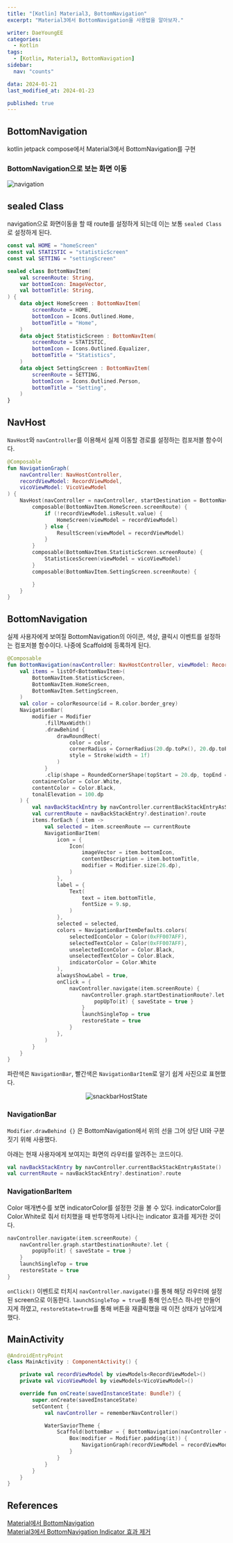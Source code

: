 ```yaml
---
title: "[Kotlin] Material3, BottomNavigation"
excerpt: "Material3에서 BottomNavigation을 사용법을 알아보자."

writer: DaeYoungEE
categories:
  - Kotlin
tags:
  - [Kotlin, Material3, BottomNavigation]
sidebar:
  nav: "counts"

data: 2024-01-21
last_modified_at: 2024-01-23

published: true
---
```


## BottomNavigation

kotlin jetpack compose에서 Material3에서 BottomNavigation를 구현

### BottomNavigation으로 보는 화면 이동

![navigation](https://github.com/DaeYoungee/Compose_study/assets/121485300/8cc5f86c-0104-428b-b6f8-aab1893373cb)

## sealed Class

navigation으로 화면이동을 할 때 route를 설정하게 되는데 이는 보통 `sealed Class`로 설정하게 된다.

```kotlin
const val HOME = "homeScreen"
const val STATISTIC = "statisticScreen"
const val SETTING = "settingScreen"

sealed class BottomNavItem(
    val screenRoute: String,
    var bottomIcon: ImageVector,
    val bottomTitle: String,
) {
    data object HomeScreen : BottomNavItem(
        screenRoute = HOME,
        bottomIcon = Icons.Outlined.Home,
        bottomTitle = "Home",
    )
    data object StatisticScreen : BottomNavItem(
        screenRoute = STATISTIC,
        bottomIcon = Icons.Outlined.Equalizer,
        bottomTitle = "Statistics",
    )
    data object SettingScreen : BottomNavItem(
        screenRoute = SETTING,
        bottomIcon = Icons.Outlined.Person,
        bottomTitle = "Setting",
    )
}
```

## NavHost

`NavHost`와 `navController`를 이용해서 실제 이동할 경로를 설정하는 컴포저블 함수이다.

```kotlin
@Composable
fun NavigationGraph(
    navController: NavHostController,
    recordViewModel: RecordViewModel,
    vicoViewModel: VicoViewModel
) {
    NavHost(navController = navController, startDestination = BottomNavItem.HomeScreen.screenRoute) {
        composable(BottomNavItem.HomeScreen.screenRoute) {
            if (!recordViewModel.isResult.value) {
                HomeScreen(viewModel = recordViewModel)
            } else {
                ResultScreen(viewModel = recordViewModel)
            }
        }
        composable(BottomNavItem.StatisticScreen.screenRoute) {
            StatisticesScreen(viewModel = vicoViewModel)
        }
        composable(BottomNavItem.SettingScreen.screenRoute) {

        }
    }
}
```

## BottomNavigation

실제 사용자에게 보여질 BottomNavigation의 아이콘, 색상, 클릭시 이벤트를 설정하는 컴포저블 함수이다.
나중에 Scaffold에 등록하게 된다.

```kotlin
@Composable
fun BottomNavigation(navController: NavHostController, viewModel: RecordViewModel) {
    val items = listOf<BottomNavItem>(
        BottomNavItem.StatisticScreen,
        BottomNavItem.HomeScreen,
        BottomNavItem.SettingScreen,
    )
    val color = colorResource(id = R.color.border_grey)
    NavigationBar(
        modifier = Modifier
            .fillMaxWidth()
            .drawBehind {
                drawRoundRect(
                    color = color,
                    cornerRadius = CornerRadius(20.dp.toPx(), 20.dp.toPx()),
                    style = Stroke(width = 1f)
                )
            }
            .clip(shape = RoundedCornerShape(topStart = 20.dp, topEnd = 20.dp)),
        containerColor = Color.White,
        contentColor = Color.Black,
        tonalElevation = 100.dp
    ) {
        val navBackStackEntry by navController.currentBackStackEntryAsState()
        val currentRoute = navBackStackEntry?.destination?.route
        items.forEach { item ->
            val selected = item.screenRoute == currentRoute
            NavigationBarItem(
                icon = {
                    Icon(
                        imageVector = item.bottomIcon,
                        contentDescription = item.bottomTitle,
                        modifier = Modifier.size(26.dp),
                    )
                },
                label = {
                    Text(
                        text = item.bottomTitle,
                        fontSize = 9.sp,
                    )
                },
                selected = selected,
                colors = NavigationBarItemDefaults.colors(
                    selectedIconColor = Color(0xFF007AFF),
                    selectedTextColor = Color(0xFF007AFF),
                    unselectedIconColor = Color.Black,
                    unselectedTextColor = Color.Black,
                    indicatorColor = Color.White
                ),
                alwaysShowLabel = true,
                onClick = {
                    navController.navigate(item.screenRoute) {
                        navController.graph.startDestinationRoute?.let {
                            popUpTo(it) { saveState = true }
                        }
                        launchSingleTop = true
                        restoreState = true
                    }
                },
            )
        }
    }
}

```

파란색은 `NavigationBar`, 빨간색은 `NavigationBarItem`로 알기 쉽게 사진으로 표현했다.

<div align="center">
<img alt="snackbarHostState" src="https://github.com/DaeYoungee/Compose_study/assets/121485300/71ad8baa-d6b1-4d34-b87e-3791ad5c5d1c">   
</div>

### NavigationBar

`Modifier.drawBehind {}` 은 BottomNavigation에서 위의 선을 그어 상단 UI와 구분 짓기 위해 사용했다.

아래는 현재 사용자에게 보여지는 화면의 라우터를 알려주는 코드이다.

```kotlin
val navBackStackEntry by navController.currentBackStackEntryAsState()
val currentRoute = navBackStackEntry?.destination?.route
```

### NavigationBarItem

Color 매개변수를 보면 indicatorColor를 설정한 것을 볼 수 있다. indicatorColor를 Color.White로 줘서 터치했을 때 반투명하게 나타나는 indicator 효과를 제거한 것이다.

```kotlin
navController.navigate(item.screenRoute) {
    navController.graph.startDestinationRoute?.let {
        popUpTo(it) { saveState = true }
    }
    launchSingleTop = true
    restoreState = true
}
```

`onClick()` 이벤트로 터치시 `navController.navigate()`를 통해 해당 라우터에 설정된 screen으로 이동한다. `launchSingleTop = true`를 통해 인스턴스 하나만 만들어지게 하였고, `restoreState=true`를 통해 버튼을 재클릭했을 때 이전 상태가 남아있게 했다.

## MainActivity

```kotlin
@AndroidEntryPoint
class MainActivity : ComponentActivity() {

    private val recordViewModel by viewModels<RecordViewModel>()
    private val vicoViewModel by viewModels<VicoViewModel>()

    override fun onCreate(savedInstanceState: Bundle?) {
        super.onCreate(savedInstanceState)
        setContent {
            val navController = rememberNavController()

            WaterSaviorTheme {
                Scaffold(bottomBar = { BottomNavigation(navController = navController, viewModel = recordViewModel) }) {
                    Box(modifier = Modifier.padding(it)) {
                        NavigationGraph(recordViewModel = recordViewModel, vicoViewModel = vicoViewModel, navController = navController)
                    }
                }
            }
        }
    }
}
```

## References

[Material에서 BottomNavigation](https://velog.io/@chuu1019/Android-Jetpack-Compose-Bottom-Navigation-%EB%A7%8C%EB%93%A4%EA%B8%B0)  
[Material3에서 BottomNavigation Indicator 효과 제거](https://rkdrkd-history.tistory.com/70)

